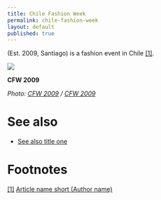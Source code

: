 ```yaml
---
title: Chile Fashion Week
permalink: chile-fashion-week
layout: default
published: true
---
```

(Est. 2009, Santiago) is a fashion event in Chile <span id="a1">[\[1\]](#f1)</span>.

![](https://scontent-arn2-1.xx.fbcdn.net/v/t1.0-9/1936082_154427166075_7061279_n.jpg?oh=283b82b231690e2bfae48980c25dc677&oe=5B4458D5)

**CFW 2009**

*Photo: [CFW 2009](index) / [CFW 2009](index)*

# See also

+ [See also title one](page-template)


# Footnotes

[[1]](#a1) <span id="f1"></span> [Article name short (Author name)](http://example.net/article)


